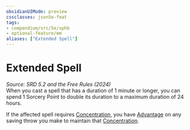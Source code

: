 ```yaml
---
obsidianUIMode: preview
cssclasses: json5e-feat
tags:
- compendium/src/5e/xphb
- optional-feature/mm
aliases: ["Extended Spell"]
---
```

# Extended Spell
*Source: SRD 5.2 and the Free Rules (2024)*  
When you cast a spell that has a duration of 1 minute or longer, you can spend 1 Sorcery Point to double its duration to a maximum duration of 24 hours.

If the affected spell requires [Concentration](rules/conditions.md#Concentration), you have [Advantage](rules/variant-rules/advantage-xphb.md) on any saving throw you make to maintain that [Concentration](rules/conditions.md#Concentration).